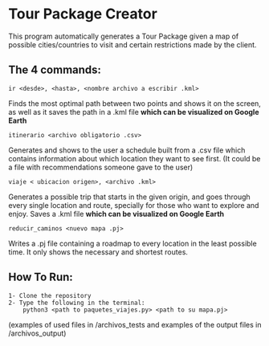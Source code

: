 # Tour Package Creator

This program automatically generates a Tour Package given a map of possible cities/countries to visit and certain restrictions
made by the client.

## The 4 commands:

~~~
ir <desde>, <hasta>, <nombre archivo a escribir .kml>
~~~
Finds the most optimal path between two points and shows it on the screen, as well as it saves
the path in a .kml file **which can be visualized on Google Earth** 

~~~
itinerario <archivo obligatorio .csv>
~~~
Generates and shows to the user a schedule built from a .csv file which contains information about which location they want to
see first. (It could be a file with recommendations someone gave to the user)

~~~
viaje < ubicacion origen>, <archivo .kml>
~~~
Generates a possible trip that starts in the given origin, and goes through every single location and route, specially for those
who want to explore and enjoy. Saves a .kml file **which can be visualized on Google Earth** 

~~~
reducir_caminos <nuevo mapa .pj>
~~~
Writes a .pj file containing a roadmap to every location in the least possible time.
It only shows the necessary and shortest routes.

## How To Run:
~~~
1- Clone the repository
2- Type the following in the terminal:
    python3 <path to paquetes_viajes.py> <path to su mapa.pj>
~~~

(examples of used files in /archivos_tests and examples of the output files in /archivos_output)

